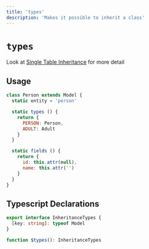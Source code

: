 ```yaml
---
title: 'types'
description: 'Makes it possible to inherit a class'
---
```


# `types`

Look at [Single Table Inheritance](../../guide/model/single-table-inheritance) for more detail

## Usage

````js
class Person extends Model {
  static entity = 'person'

  static types () {
    return {
      PERSON: Person,
      ADULT: Adult
    }
  }

  static fields () {
    return {
      id: this.attr(null),
      name: this.attr('')
    }
  }
}
````

## Typescript Declarations
````ts
export interface InheritanceTypes {
  [key: string]: typeof Model
}

function $types(): InheritanceTypes
````
